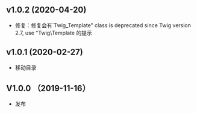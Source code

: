 ## v1.0.2  (2020-04-20)
* 修复：修复会有`Twig_Template" class is deprecated since Twig version 2.7, use "Twig\Template 的提示

## v1.0.1  (2020-02-27)
* 移动目录

## V1.0.0 （2019-11-16）
* 发布
